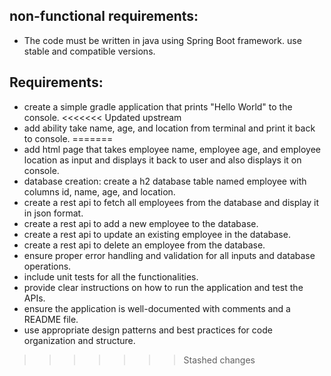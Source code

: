 ## non-functional requirements:
- The code must be written in java using Spring Boot framework. use stable and compatible versions.

## Requirements:
- create a simple gradle application that prints "Hello World" to the console.
<<<<<<< Updated upstream
- add ability take name, age, and location from terminal and print it back to console.
=======
- add html page that takes employee name, employee age, and employee location as input and displays it back to user and also displays it on console.
- database creation: create a h2 database table named employee with columns id, name, age, and location.
- create a rest api to fetch all employees from the database and display it in json format.
- create a rest api to add a new employee to the database.
- create a rest api to update an existing employee in the database.
- create a rest api to delete an employee from the database.
- ensure proper error handling and validation for all inputs and database operations.
- include unit tests for all the functionalities.
- provide clear instructions on how to run the application and test the APIs.
- ensure the application is well-documented with comments and a README file.
- use appropriate design patterns and best practices for code organization and structure.
>>>>>>> Stashed changes
